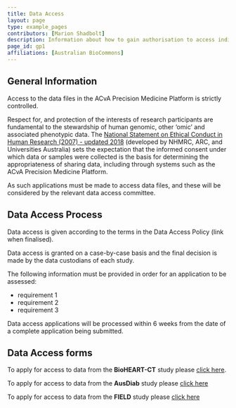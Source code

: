 ```yaml
---
title: Data Access
layout: page
type: example_pages
contributors: [Marion Shadbolt]
description: Information about how to gain authorisation to access individual level metadata and data files.
page_id: gp1
affiliations: [Australian BioCommons]
---
```


## General Information 
Access to the data files in the ACvA Precision Medicine Platform is strictly controlled.

Respect for, and protection of the interests of research participants are fundamental to the stewardship of human genomic, other ‘omic’ and associated phenotypic data. The [National Statement on Ethical Conduct in Human Research (2007) - updated 2018](https://www.nhmrc.gov.au/about-us/publications/national-statement-ethical-conduct-human-research-2007-updated-2018) (developed by NHMRC, ARC, and Universities Australia) sets the expectation that the informed consent under which data or samples were collected is the basis for determining the appropriateness of sharing data, including through systems such as the ACvA Precision Medicine Platform.

As such applications must be made to access data files, and these will be considered by the relevant data access committee.

## Data Access Process

Data access is given according to the terms in the Data Access Policy (link when finalised).

Data access is granted on a case-by-case basis and the final decision is made by the data custodians of each study.

The following information must be provided in order for an application to be assessed:
* requirement 1
* requirement 2
* requirement 3

Data access applications will be processed within 6 weeks from the date of a complete application being submitted.

## Data Access forms

To apply for access to data from the **BioHEART-CT** study please [click here](https://registry-test.biocommons.org.au/registry/co_petitions/start/coef:120).

To apply for access to data from the **AusDiab** study please [click here](https://registry-test.biocommons.org.au/registry/co_petitions/start/coef:117) 

To apply for access to data from the **FIELD** study please [click here](https://registry-test.biocommons.org.au/registry/co_petitions/start/coef:100)
